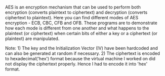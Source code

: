 AES is an encryption mechanism that can be used to perform both encryption (converts plaintext to ciphertext) and decryption (converts ciphertext to plaintext). Here you can find different modes of AES encryption - ECB, CBC, CFB and OFB. 
These programs are to demonstrate how each mode is different from one another and what happens to the plaintext (or ciphertext) when certain bits of either a key or a ciphertext (or plaintext) are manipulated.

Note: 1) The key and the Initialization Vector (IV) have been hardcoded and can also be generated at random if necessary. 
2) The ciphertext is encoded to hexadecimal('hex') format because the virtual machine I worked on did not display the ciphertext properly. Hence I had to encode it into 'hex' format.
